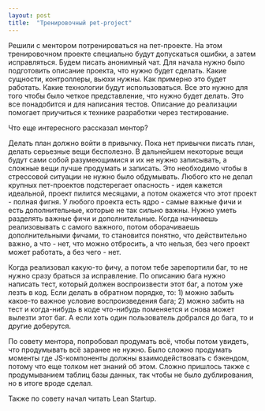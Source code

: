 ```yaml
---
layout: post
title:  "Тренировочный pet-project"
---
```

Решили с ментором потренироваться на пет-проекте. На этом тренировочном проекте специально будут допускаться ошибки, а затем исправляться. Будем писать анонимный чат. Для начала нужно было подготовить описание проекта, что нужно будет сделать. Какие сущности, контроллеры, вьюхи нужны. Как примерно это будет работать. Какие технологии будут использоваться. Все это нужно для того чтобы было четкое представление, что нужно будет делать.
Это все понадобится и для написания тестов. Описание до реализации помогает приучиться к технике разработки через тестирование.


Что еще интересного рассказал ментор?

Делать план должно войти в привычку. Пока нет привычки писать план, делать серьезные вещи бесполезно. В дальнейшем некоторые вещи будут сами собой разумеющимися и их не нужно записывать, а сложные вещи лучше продумать и записать. Это необходимо чтобы в стрессовой ситуации не нужно было обдумывать.
Любого кто не делал крупных пет-проектов подстерегает опасность - идея кажется идеальной, проект пилится месяцами, а потом окажется что этот проект - полная фигня.
У любого проекта есть ядро - самые важные фичи и есть дополнительные, которые не так сильно важны. Нужно уметь разделять важные фичи и дополнительные. Когда начинаешь реализовывать с самого важного, потом оборачиваешь дополнительными фичами, то становится понятно, что действительно важно, а что - нет, что можно отбросить, а что нельзя, без чего проект может работать, а без чего - нет.

Когда реализовал какую-то фичу, а потом тебе зарепортили баг, то не нужно сразу браться за исправление. По описанию бага нужно написать тест, который должен воспроизвести этот баг, а потом уже лезть в код. Если делать в обратном порядке, то: 1) можно забыть какое-то важное условие воспроизведения бага; 2) можно забить на тест и когда-нибудь в коде что-нибудь поменяется и снова может вылезти этот баг. А если хоть один пользователь добрался до бага, то и другие доберутся.


По совету ментора, попробовал продумать всё, чтобы потом увидеть, что продумывать всё заранее не нужно. Было сложно продумать моменты где JS-компоненты должны взаимодействовать с бэкендом, потому что еще толком нет знаний об этом. Сложно пришлось также с продумыванием таблиц базы данных, так чтобы не было дублирования, но в итоге вроде сделал.

Также по совету начал читать Lean Startup.
